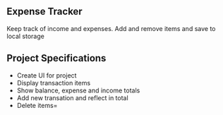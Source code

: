 ## Expense Tracker

Keep track of income and expenses. Add and remove items and save to local storage

## Project Specifications

- Create UI for project
- Display transaction items
- Show balance, expense and income totals
- Add new transation and reflect in total
- Delete items=
